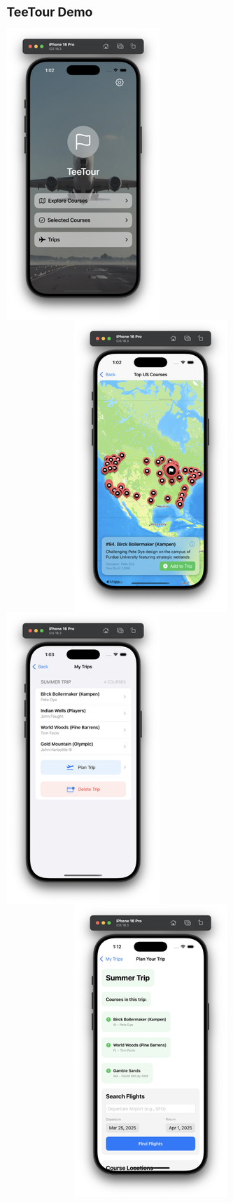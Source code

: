# TeeTour Demo
<img src="https://github.com/joshamstutz/TeeTour/blob/main/images/home.png" width="350" align="left">
<img src="https://github.com/joshamstutz/TeeTour/blob/main/images/map.png" width="350" align="right">
<img src="https://github.com/joshamstutz/TeeTour/blob/main/images/trip.png" width="350" align="left">
<img src="https://github.com/joshamstutz/TeeTour/blob/main/images/plan.png" width="350" align="right">
